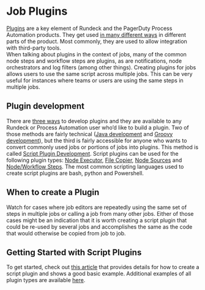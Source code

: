 # Job Plugins
[Plugins](/manual/plugins/index.md#plugins) are a key element of Rundeck and the PagerDuty Process Automation products. They get used [in many different ways](/plugins/) in different parts of the product. Most commonly, they are used to allow integration with third-party tools.<br>
When talking about plugins in the context of jobs, many of the common node steps and workflow steps are plugins, as are notifications, node orchestrators and log filters (among other things). Creating plugins for jobs allows users to use the same script across multiple jobs. This can be very useful for instances where teams or users are using the same steps in multiple jobs.<br>

## Plugin development
There are [three ways](/developer/01-plugin-development.html) to develop plugins and they are available to any Rundeck or Process Automation user who’d like to build a plugin. Two of those methods are fairly technical ([Java development](/developer/01-plugin-development.html#java-plugin-development) and [Groovy development](/developer/01-plugin-development.html#groovy-plugin-development)), but the third is fairly accessible for anyone who wants to convert commonly used jobs or portions of jobs into plugins. This method is called [Script Plugin Development](/developer/01-plugin-development.html#script-plugin-development). Script plugins can be used for the following plugin types: [Node Executor](/developer/04-node-execution-plugins.html#script-plugin-type), [File Copier](/developer/04-file-copier-plugins.html#script-plugin-type), [Node Sources](/developer/03-model-source-plugins\.md#script-plugin-type) and [Node/Workflow Steps](/developer/03-step-plugins\.md#about). The most common scripting languages used to create script plugins are bash, python and Powershell.<br>

## When to create a Plugin
Watch for cases where job editors are repeatedly using the same set of steps in multiple jobs or calling a job from many other jobs. Either of those cases might be an indication that it is worth creating a script plugin that could be re-used by several jobs and accomplishes the same as the code that would otherwise be copied from job to job.<br>

## Getting Started with Script Plugins
To get started, check out [this article](/learning/howto/custom-script-plugin-hello-world.md) that provides details for how to create a script plugin and shows a good basic example. Additional examples of all plugin types are available [here](https://www.google.com/url?q=https://github.com/rundeck/rundeck/tree/main/examples&sa=D&source=docs&ust=1679435774123407&usg=AOvVaw2ahcjy7g-qWjDi-ZMq9tbm).<br>